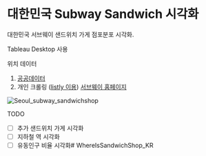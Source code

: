 # 대한민국 Subway Sandwich 시각화

대한민국 서브웨이 샌드위치 가게 점포분포 시각화.

Tableau Desktop 사용

위치 데이터
1. [공공데이터](https://www.data.go.kr/tcs/dss/selectDataSetList.do?keyword=%EC%86%8C%EC%83%81%EA%B3%B5%EC%9D%B8&brm=&svcType=&instt=&recmSe=N&conditionType=init&extsn=&kwrdArray=)
2. 개인 크롤링 ([listly 이용](https://www.listly.io/ko)) [서브웨이 홈페이지](https://www.subway.co.kr/)


<!-- <img src = './image/Seoul_subway_sandwichshop.png' width = '1000' height = '700' />   -->
![Seoul_subway_sandwichshop](https://user-images.githubusercontent.com/34788458/164969849-50e2f573-247c-4ee0-8d24-4f2d0b5b4714.PNG)

 
TODO
- [ ] 추가 샌드위치 가게 시각화
- [ ] 지하철 역 시각화
- [ ] 유동인구 비율 시각화# WhereIsSandwichShop_KR
